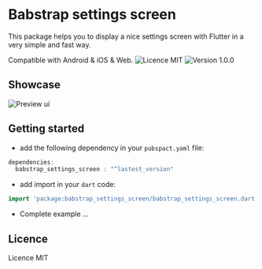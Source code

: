 # Babstrap settings screen
This package helps you to display a nice settings screen with Flutter in a very simple and fast way.

Compatible with Android & iOS & Web.
![Licence MIT](https://img.shields.io/apm/l/vim-mode) ![Version 1.0.0](https://img.shields.io/badge/pub-v0.0.1-orange)

## Showcase
![Preview ui](https://github.com/Babacar-arch/babstrap_settings_screen/issues/1#issue-962358853")

## Getting started

* add the following dependency in your `pubspact.yaml` file:
``` dart
dependencies:
  babstrap_settings_screen : "^lastest_version"
```
* add import in your `dart` code:
```dart
import 'package:babstrap_settings_screen/babstrap_settings_screen.dart';
```
* Complete example
...

## Licence
Licence MIT